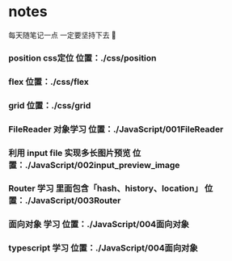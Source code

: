 # notes
每天随笔记一点 一定要坚持下去 💪

### position css定位  位置：./css/position

### flex 位置：./css/flex

### grid 位置：./css/grid

### FileReader 对象学习 位置：./JavaScript/001FileReader

### 利用 input file 实现多长图片预览  位置：./JavaScript/002input_preview_image

### Router 学习 里面包含「hash、history、location」  位置：./JavaScript/003Router

### 面向对象 学习   位置：./JavaScript/004面向对象

### typescript 学习  位置：./JavaScript/004面向对象
